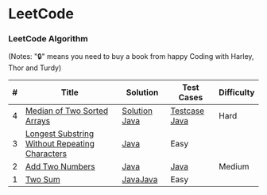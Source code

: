 LeetCode
========

### LeetCode Algorithm

(Notes: "🔒" means you need to buy a book from happy Coding with Harley, Thor and Turdy)


| # | Title | Solution | Test Cases | Difficulty |
|---| ----- | -------- | ---------- | ---------- |
|4|[Median of Two Sorted Arrays](https://leetcode.com/problems/median-of-two-sorted-arrays/)|[Solution Java](./logic/Q4MedianofTwoSortedArrays.java)|[Testcase Java](./testcase/Q4TestLogic.java)|Hard|
|3|[Longest Substring Without Repeating Characters](https://leetcode.com/problems/two-sum/)|[Java](./Q3LongestSubstringWithoutRepeatingCharacters.java)|Easy|
|2|[Add Two Numbers](https://leetcode.com/problems/add-two-numbers/)|[Java](./Q2AddTwoNumbers.java)|[Java](./Q2AddTwoNumbers.java)|Medium|
|1|[Two Sum](https://leetcode.com/problems/two-sum/)|[Java](./Q1TwoSum.java)[Java](./Q1TwoSum.java)|Easy|

